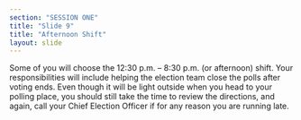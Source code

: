 ```yaml
---
section: "SESSION ONE"
title: "Slide 9"
title: "Afternoon Shift"
layout: slide
---
```


Some of you will choose the 12:30 p.m. – 8:30 p.m. (or afternoon) shift.  Your responsibilities will include helping the election team close the polls after voting ends.  Even though it will be light outside when you head to your polling place, you should still take the time to review the directions, and again, call your Chief Election Officer if for any reason you are running late.


 
